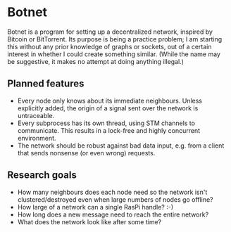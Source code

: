 Botnet
======

Botnet is a program for setting up a decentralized network, inspired by Bitcoin or BitTorrent. Its purpose is being a practice problem; I am starting this without any prior knowledge of graphs or sockets, out of a certain interest in whether I could create something similar. (While the name may be suggestive, it makes no attempt at doing anything illegal.)

Planned features
----------------

- Every node only knows about its immediate neighbours. Unless explicitly added, the origin of a signal sent over the network is untraceable.
- Every subprocess has its own thread, using STM channels to communicate. This results in a lock-free and highly concurrent environment.
- The network should be robust against bad data input, e.g. from a client that sends nonsense (or even wrong) requests.

Research goals
--------------

- How many neighbours does each node need so the network isn't clustered/destroyed even when large numbers of nodes go offline?
- How large of a network can a single RasPi handle? :-)
- How long does a new message need to reach the entire network?
- What does the network look like after some time?